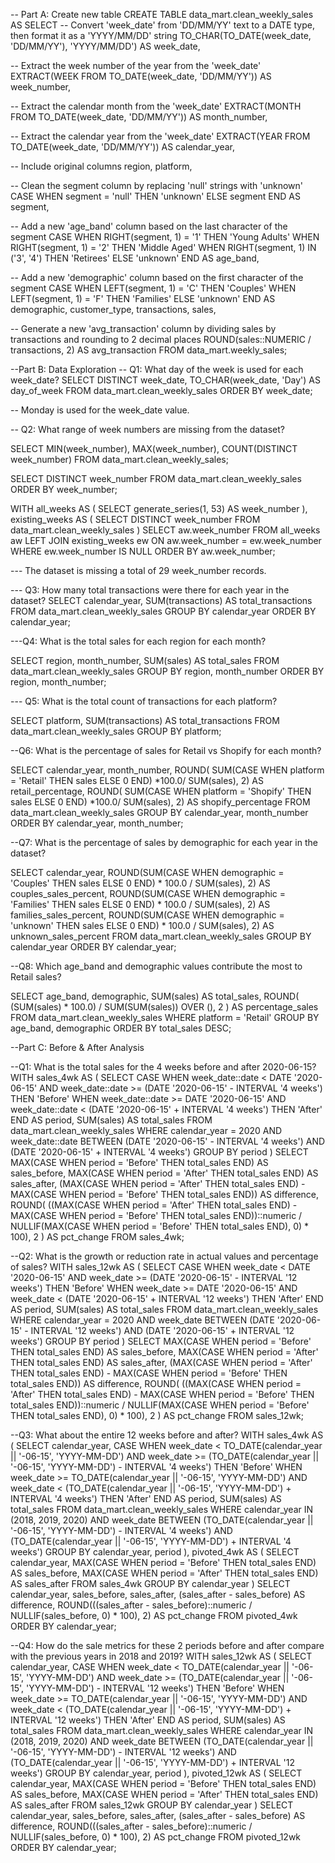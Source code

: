-- Part A: Create new table
CREATE TABLE data_mart.clean_weekly_sales AS
SELECT
  -- Convert 'week_date' from 'DD/MM/YY' text to a DATE type, then format it as a 'YYYY/MM/DD' string
  TO_CHAR(TO_DATE(week_date, 'DD/MM/YY'), 'YYYY/MM/DD') AS week_date,

  -- Extract the week number of the year from the 'week_date'
  EXTRACT(WEEK FROM TO_DATE(week_date, 'DD/MM/YY')) AS week_number,

  -- Extract the calendar month from the 'week_date'
  EXTRACT(MONTH FROM TO_DATE(week_date, 'DD/MM/YY')) AS month_number,

  -- Extract the calendar year from the 'week_date'
  EXTRACT(YEAR FROM TO_DATE(week_date, 'DD/MM/YY')) AS calendar_year,

  -- Include original columns
  region,
  platform,

  -- Clean the segment column by replacing 'null' strings with 'unknown'
  CASE
    WHEN segment = 'null' THEN 'unknown'
    ELSE segment
  END AS segment,

  -- Add a new 'age_band' column based on the last character of the segment
  CASE
    WHEN RIGHT(segment, 1) = '1' THEN 'Young Adults'
    WHEN RIGHT(segment, 1) = '2' THEN 'Middle Aged'
    WHEN RIGHT(segment, 1) IN ('3', '4') THEN 'Retirees'
    ELSE 'unknown'
  END AS age_band,

  -- Add a new 'demographic' column based on the first character of the segment
  CASE
    WHEN LEFT(segment, 1) = 'C' THEN 'Couples'
    WHEN LEFT(segment, 1) = 'F' THEN 'Families'
    ELSE 'unknown'
  END AS demographic,
  customer_type,
  transactions,
  sales,
  
  -- Generate a new 'avg_transaction' column by dividing sales by transactions and rounding to 2 decimal places
  ROUND(sales::NUMERIC / transactions, 2) AS avg_transaction
FROM
  data_mart.weekly_sales;

--Part B: Data Exploration
-- Q1: What day of the week is used for each week_date?
SELECT
    DISTINCT week_date,
    TO_CHAR(week_date, 'Day') AS day_of_week
FROM data_mart.clean_weekly_sales
ORDER BY week_date;

-- Monday is used for the week_date value.

-- Q2: What range of week numbers are missing from the dataset?

SELECT MIN(week_number), MAX(week_number), COUNT(DISTINCT week_number)
FROM data_mart.clean_weekly_sales;

SELECT DISTINCT week_number
FROM data_mart.clean_weekly_sales
ORDER BY week_number;

WITH all_weeks AS (
    SELECT generate_series(1, 53) AS week_number
),
existing_weeks AS (
    SELECT DISTINCT week_number
    FROM data_mart.clean_weekly_sales
)
SELECT aw.week_number
FROM all_weeks aw
LEFT JOIN existing_weeks ew
    ON aw.week_number = ew.week_number
WHERE ew.week_number IS NULL
ORDER BY aw.week_number;

--- The dataset is missing a total of 29 week_number records.

--- Q3:  How many total transactions were there for each year in the dataset?
SELECT
    calendar_year,
    SUM(transactions) AS total_transactions
FROM data_mart.clean_weekly_sales
GROUP BY calendar_year
ORDER BY calendar_year;

---Q4:  What is the total sales for each region for each month?

SELECT
    region,
    month_number,
    SUM(sales) AS total_sales
FROM data_mart.clean_weekly_sales
GROUP BY region, month_number
ORDER BY region, month_number;

--- Q5: What is the total count of transactions for each platform?

SELECT platform,
       SUM(transactions) AS total_transactions
FROM data_mart.clean_weekly_sales
GROUP BY platform;


--Q6: What is the percentage of sales for Retail vs Shopify for each month?

SELECT
    calendar_year,
    month_number,
    ROUND( SUM(CASE WHEN platform = 'Retail' THEN sales ELSE 0 END) *100.0/
                 SUM(sales), 2) AS retail_percentage,
    ROUND( SUM(CASE WHEN platform = 'Shopify' THEN sales ELSE 0 END) *100.0/
                 SUM(sales), 2) AS shopify_percentage
FROM data_mart.clean_weekly_sales
GROUP BY calendar_year, month_number
ORDER BY calendar_year, month_number;



--Q7: What is the percentage of sales by demographic for each year in the dataset?

SELECT
    calendar_year,
    ROUND(SUM(CASE WHEN demographic = 'Couples' THEN sales ELSE 0 END) * 100.0 / SUM(sales), 2) AS couples_sales_percent,
    ROUND(SUM(CASE WHEN demographic = 'Families' THEN sales ELSE 0 END) * 100.0 / SUM(sales), 2) AS families_sales_percent,
    ROUND(SUM(CASE WHEN demographic = 'unknown' THEN sales ELSE 0 END) * 100.0 / SUM(sales), 2) AS unknown_sales_percent
FROM data_mart.clean_weekly_sales
GROUP BY calendar_year
ORDER BY calendar_year;


--Q8: Which age_band and demographic values contribute the most to Retail sales?

SELECT
    age_band,
    demographic,
    SUM(sales) AS total_sales,
    ROUND(
        (SUM(sales) * 100.0) / 
        SUM(SUM(sales)) OVER (), 
        2
    ) AS percentage_sales
FROM data_mart.clean_weekly_sales
WHERE platform = 'Retail'
GROUP BY age_band, demographic
ORDER BY total_sales DESC;

--Part C: Before & After Analysis

--Q1: What is the total sales for the 4 weeks before and after 2020-06-15? 
WITH sales_4wk AS (
  SELECT 
    CASE 
      WHEN week_date::date < DATE '2020-06-15' 
           AND week_date::date >= (DATE '2020-06-15' - INTERVAL '4 weeks') THEN 'Before'
      WHEN week_date::date >= DATE '2020-06-15' 
           AND week_date::date < (DATE '2020-06-15' + INTERVAL '4 weeks') THEN 'After'
    END AS period,
    SUM(sales) AS total_sales
  FROM data_mart.clean_weekly_sales
  WHERE calendar_year = 2020
    AND week_date::date BETWEEN (DATE '2020-06-15' - INTERVAL '4 weeks') 
                            AND (DATE '2020-06-15' + INTERVAL '4 weeks')
  GROUP BY period
)
SELECT
  MAX(CASE WHEN period = 'Before' THEN total_sales END) AS sales_before,
  MAX(CASE WHEN period = 'After' THEN total_sales END) AS sales_after,
  (MAX(CASE WHEN period = 'After' THEN total_sales END) -
   MAX(CASE WHEN period = 'Before' THEN total_sales END)) AS difference,
  ROUND(
    ((MAX(CASE WHEN period = 'After' THEN total_sales END) -
      MAX(CASE WHEN period = 'Before' THEN total_sales END))::numeric /
      NULLIF(MAX(CASE WHEN period = 'Before' THEN total_sales END), 0) * 100),
    2
  ) AS pct_change
FROM sales_4wk;

--Q2: What is the growth or reduction rate in actual values and percentage of sales?
WITH sales_12wk AS (
  SELECT 
    CASE 
      WHEN week_date < DATE '2020-06-15' 
           AND week_date >= (DATE '2020-06-15' - INTERVAL '12 weeks') THEN 'Before'
      WHEN week_date >= DATE '2020-06-15' 
           AND week_date < (DATE '2020-06-15' + INTERVAL '12 weeks') THEN 'After'
    END AS period,
    SUM(sales) AS total_sales
  FROM data_mart.clean_weekly_sales
  WHERE calendar_year = 2020
    AND week_date BETWEEN (DATE '2020-06-15' - INTERVAL '12 weeks') 
                      AND (DATE '2020-06-15' + INTERVAL '12 weeks')
  GROUP BY period
)
SELECT
  MAX(CASE WHEN period = 'Before' THEN total_sales END) AS sales_before,
  MAX(CASE WHEN period = 'After' THEN total_sales END) AS sales_after,
  (MAX(CASE WHEN period = 'After' THEN total_sales END) -
   MAX(CASE WHEN period = 'Before' THEN total_sales END)) AS difference,
  ROUND(
    ((MAX(CASE WHEN period = 'After' THEN total_sales END) -
      MAX(CASE WHEN period = 'Before' THEN total_sales END))::numeric /
      NULLIF(MAX(CASE WHEN period = 'Before' THEN total_sales END), 0) * 100),
    2
  ) AS pct_change
FROM sales_12wk;

--Q3: What about the entire 12 weeks before and after?
WITH sales_4wk AS (
  SELECT 
    calendar_year,
    CASE 
      WHEN week_date < TO_DATE(calendar_year || '-06-15', 'YYYY-MM-DD')
           AND week_date >= (TO_DATE(calendar_year || '-06-15', 'YYYY-MM-DD') - INTERVAL '4 weeks') THEN 'Before'
      WHEN week_date >= TO_DATE(calendar_year || '-06-15', 'YYYY-MM-DD')
           AND week_date < (TO_DATE(calendar_year || '-06-15', 'YYYY-MM-DD') + INTERVAL '4 weeks') THEN 'After'
    END AS period,
    SUM(sales) AS total_sales
  FROM data_mart.clean_weekly_sales
  WHERE calendar_year IN (2018, 2019, 2020)
    AND week_date BETWEEN (TO_DATE(calendar_year || '-06-15', 'YYYY-MM-DD') - INTERVAL '4 weeks') 
                      AND (TO_DATE(calendar_year || '-06-15', 'YYYY-MM-DD') + INTERVAL '4 weeks')
  GROUP BY calendar_year, period
),
pivoted_4wk AS (
  SELECT 
    calendar_year,
    MAX(CASE WHEN period = 'Before' THEN total_sales END) AS sales_before,
    MAX(CASE WHEN period = 'After' THEN total_sales END) AS sales_after
  FROM sales_4wk
  GROUP BY calendar_year
)
SELECT 
  calendar_year,
  sales_before,
  sales_after,
  (sales_after - sales_before) AS difference,
  ROUND(((sales_after - sales_before)::numeric / NULLIF(sales_before, 0) * 100), 2) AS pct_change
FROM pivoted_4wk
ORDER BY calendar_year;

--Q4: How do the sale metrics for these 2 periods before and after compare with the previous years in 2018 and 2019?
WITH sales_12wk AS (
  SELECT 
    calendar_year,
    CASE 
      WHEN week_date < TO_DATE(calendar_year || '-06-15', 'YYYY-MM-DD')
           AND week_date >= (TO_DATE(calendar_year || '-06-15', 'YYYY-MM-DD') - INTERVAL '12 weeks') THEN 'Before'
      WHEN week_date >= TO_DATE(calendar_year || '-06-15', 'YYYY-MM-DD')
           AND week_date < (TO_DATE(calendar_year || '-06-15', 'YYYY-MM-DD') + INTERVAL '12 weeks') THEN 'After'
    END AS period,
    SUM(sales) AS total_sales
  FROM data_mart.clean_weekly_sales
  WHERE calendar_year IN (2018, 2019, 2020)
    AND week_date BETWEEN (TO_DATE(calendar_year || '-06-15', 'YYYY-MM-DD') - INTERVAL '12 weeks') 
                      AND (TO_DATE(calendar_year || '-06-15', 'YYYY-MM-DD') + INTERVAL '12 weeks')
  GROUP BY calendar_year, period
),
pivoted_12wk AS (
  SELECT 
    calendar_year,
    MAX(CASE WHEN period = 'Before' THEN total_sales END) AS sales_before,
    MAX(CASE WHEN period = 'After' THEN total_sales END) AS sales_after
  FROM sales_12wk
  GROUP BY calendar_year
)
SELECT 
  calendar_year,
  sales_before,
  sales_after,
  (sales_after - sales_before) AS difference,
  ROUND(((sales_after - sales_before)::numeric / NULLIF(sales_before, 0) * 100), 2) AS pct_change
FROM pivoted_12wk
ORDER BY calendar_year;
